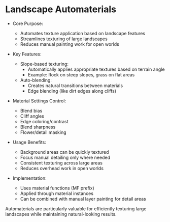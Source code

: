 # Landscape Automaterials

* Core Purpose:
  - Automates texture application based on landscape features
  - Streamlines texturing of large landscapes
  - Reduces manual painting work for open worlds

* Key Features:
  - Slope-based texturing:
    * Automatically applies appropriate textures based on terrain angle
    * Example: Rock on steep slopes, grass on flat areas
  - Auto-blending:
    * Creates natural transitions between materials
    * Edge blending (like dirt edges along cliffs)

* Material Settings Control:
  - Blend bias
  - Cliff angles
  - Edge coloring/contrast
  - Blend sharpness
  - Flower/detail masking

* Usage Benefits:
  - Background areas can be quickly textured
  - Focus manual detailing only where needed
  - Consistent texturing across large areas
  - Reduces overhead work in open worlds

* Implementation:
  - Uses material functions (MF prefix)
  - Applied through material instances
  - Can be combined with manual layer painting for detail areas

Automaterials are particularly valuable for efficiently texturing large landscapes while maintaining natural-looking results.